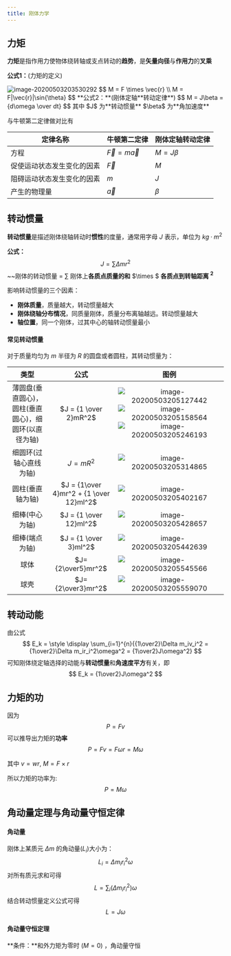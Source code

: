 ```yaml
---
title: 刚体力学
---
```


## 力矩

**力矩**是指作用力使物体绕转轴或支点转动的**趋势**，是**矢量向径**与**作用力**的**叉乘**

**公式1：**(力矩的定义)

<img src="../assets/images/image-20200503203530292.png" alt="image-20200503203530292"  />
$$
M = F \times \vec{r} \\
M = F|\vec{r}|\sin{\theta}
$$
**公式2：**(刚体定轴**转动定律**)
$$
M = J\beta = {d\omega \over dt}
$$
其中 $J$ 为**转动惯量** $\beta$ 为**角加速度**

与牛顿第二定律做对比有

| 定律名称                   | 牛顿第二定律        | 刚体定轴转动定律 |
| -------------------------- | ------------------- | ---------------- |
| 方程                       | $\vec F = m \vec a$ | $M=J\beta$       |
| 促使运动状态发生变化的因素 | $\vec F$            | $M$              |
| 阻碍运动状态发生变化的因素 | $m$                 | $J$              |
| 产生的物理量               | $\vec a$            | $\beta$          |



## 转动惯量

**转动惯量**是描述刚体绕轴转动时**惯性**的度量，通常用字母 $J$ 表示，单位为 $kg·m^{2}$

**公式：**
$$
J = \sum {\Delta m r^2}
$$
~~刚体的转动惯量 = $\sum$ 刚体上**各质点质量的和** $\times $ **各质点到转轴距离 $^2~~$**

影响转动惯量的三个因素：

- **刚体质量**，质量越大，转动惯量越大
- **刚体绕轴分布情况**，同质量刚体，质量分布离轴越远。转动惯量越大
- **轴位置**，同一个刚体，过其中心的轴转动惯量最小



#### 常见转动惯量

对于质量均匀为 $m$ 半径为 $R$ 的圆盘或者圆柱，其转动惯量为：

|                         类型                         |                  公式                   |                             图例                             |
| :--------------------------------------------------: | :-------------------------------------: | :----------------------------------------------------------: |
| 薄圆盘(垂直圆心)，圆柱(垂直圆心)，细圆环(以直径为轴) |          $J = {1 \over 2}mR^2$          | ![image-20200503205127442](../assets/images/image-20200503205127442.png)![image-20200503205158564](../assets/images/image-20200503205158564.png)![image-20200503205246193](../assets/images/image-20200503205246193.png) |
|                细圆环(过轴心直线为轴)                |               $J = mR^2$                | ![image-20200503205314865](../assets/images/image-20200503205314865.png) |
|                   圆柱(垂直轴为轴)                   | $J = {1\over 4}mr^2 + {1 \over 12}ml^2$ | ![image-20200503205402167](../assets/images/image-20200503205402167.png) |
|                    细棒(中心为轴)                    |         $J = {1 \over 12}ml^2$          | ![image-20200503205428657](../assets/images/image-20200503205428657.png) |
|                    细棒(端点为轴)                    |          $J = {1 \over 3}ml^2$          | ![image-20200503205442639](../assets/images/image-20200503205442639.png) |
|                         球体                         |            $J={2\over5}mr^2$            | ![image-20200503205545566](../assets/images/image-20200503205545566.png) |
|                         球壳                         |            $J={2\over3}mr^2$            | ![image-20200503205559070](../assets/images/image-20200503205559070.png) |



## 转动动能

由公式
$$
E_k = \style \display \sum_{i=1}^{n}{{1\over2}\Delta m_iv_i^2 = {1\over2}\Delta m_ir_i^2\omega^2 = {1\over2}J\omega^2}
$$
可知刚体绕定轴选择的动能与**转动惯量**和**角速度平方**有关，即
$$
E_k = {1\over2}J\omega^2
$$




## 力矩的功

因为
$$
P = Fv
$$
可以推导出力矩的**功率** 
$$
P = Fv =  F\omega r = M\omega
$$

其中 $v =wr$, $M = F \times r$

所以力矩的功率为:
$$
P = M \omega
$$


## 角动量定理与角动量守恒定律

#### 角动量

刚体上某质元 $\Delta m$ 的角动量($L_i$)大小为：
$$
L_i = \Delta m_ir^2_i\omega
$$
对所有质元求和可得
$$
L = \sum_{i} (\Delta m_ir_i^2)\omega
$$
结合转动惯量定义公式可得
$$
L = J\omega
$$

#### 角动量守恒定理

**条件：**和外力矩为零时 ($M =0$) ，角动量守恒